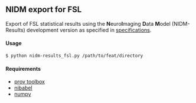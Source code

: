## NIDM export for FSL

Export of FSL statistical results using the <b>N</b>euro<b>I</b>maging <b>D</b>ata <b>M</b>odel (NIDM-Results) development version as specified in [specifications](http://nidm.nidash.org/specs/nidm-results.html).

#### Usage
    $ python nidm-results_fsl.py /path/to/feat/directory

#### Requirements
- [prov toolbox](https://github.com/trungdong/prov)
- [nibabel](http://nipy.org/nibabel/)
- [numpy](http://www.numpy.org/)

